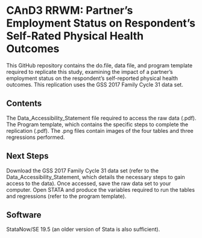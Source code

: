 # CAnD3 RRWM: Partner’s Employment Status on Respondent’s Self-Rated Physical Health Outcomes
This GitHub repository contains the do.file, data file, and program template required to replicate this study, examining the impact of a partner’s employment status on the respondent’s self-reported physical health outcomes. This
replication uses the GSS 2017 Family Cycle 31 data set.
## Contents
The Data_Accessibility_Statement file required to access the raw data (.pdf).
The Program template, which contains the specific steps to complete the replication (.pdf).
The .png files contain images of the four tables and three regressions performed.
## Next Steps 
Download the GSS 2017 Family Cycle 31 data set (refer to the Data_Accessibility_Statement, which details the necessary steps to gain access to the data).
Once accessed, save the raw data set to your computer.
Open STATA and produce the variables required to run the tables and regressions (refer to the program template).
## Software 
StataNow/SE 19.5 (an older version of Stata is also sufficient). 
